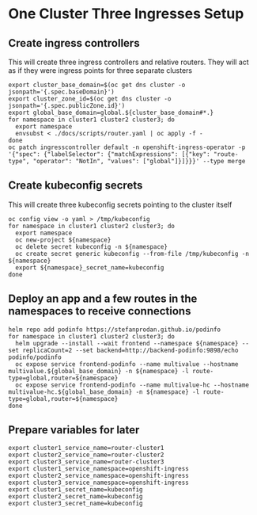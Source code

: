 # One Cluster Three Ingresses Setup

## Create ingress controllers

This will create three ingress controllers and relative routers. They will act as if they were ingress points for three separate clusters

```shell
export cluster_base_domain=$(oc get dns cluster -o jsonpath='{.spec.baseDomain}')
export cluster_zone_id=$(oc get dns cluster -o jsonpath='{.spec.publicZone.id}')
export global_base_domain=global.${cluster_base_domain#*.}
for namespace in cluster1 cluster2 cluster3; do
  export namespace
  envsubst < ./docs/scripts/router.yaml | oc apply -f -
done
oc patch ingresscontroller default -n openshift-ingress-operator -p '{"spec": {"labelSelector": {"matchExpressions": [{"key": "route-type", "operator": "NotIn", "values": ["global"]}]}}}' --type merge
```

## Create kubeconfig secrets

This will create three kubeconfig secrets pointing to the cluster itself

```shell
oc config view -o yaml > /tmp/kubeconfig
for namespace in cluster1 cluster2 cluster3; do
  export namespace
  oc new-project ${namespace}
  oc delete secret kubeconfig -n ${namespace}
  oc create secret generic kubeconfig --from-file /tmp/kubeconfig -n ${namespace}
  export ${namespace}_secret_name=kubeconfig
done
```

## Deploy an app and a few routes in the namespaces to receive connections

```shell
helm repo add podinfo https://stefanprodan.github.io/podinfo
for namespace in cluster1 cluster2 cluster3; do
  helm upgrade --install --wait frontend --namespace ${namespace} --set replicaCount=2 --set backend=http://backend-podinfo:9898/echo podinfo/podinfo
  oc expose service frontend-podinfo --name multivalue --hostname multivalue.${global_base_domain} -n ${namespace} -l route-type=global,router=${namespace}
  oc expose service frontend-podinfo --name multivalue-hc --hostname multivalue-hc.${global_base_domain} -n ${namespace} -l route-type=global,router=${namespace}
done  
```

## Prepare variables for later

```shell
export cluster1_service_name=router-cluster1
export cluster2_service_name=router-cluster2
export cluster3_service_name=router-cluster3
export cluster1_service_namespace=openshift-ingress
export cluster2_service_namespace=openshift-ingress
export cluster3_service_namespace=openshift-ingress
export cluster1_secret_name=kubeconfig
export cluster2_secret_name=kubeconfig
export cluster3_secret_name=kubeconfig
```